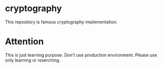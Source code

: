# cryptography

This repository is famous cryptography implementation.

# Attention

This is just learning purpose.
Don't use production environment.
Please use only learning or reserching.